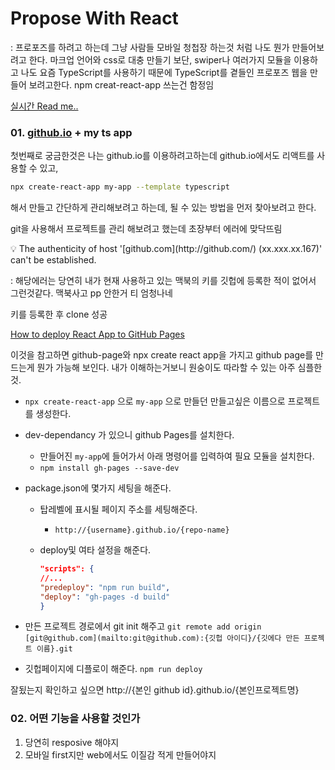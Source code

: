 # Propose With React

: 프로포즈를 하려고 하는데 그냥 사람들 모바일 청첩장 하는것 처럼 나도 뭔가 만들어보려고 한다. 마크업 언어와 css로 대충 만들기 보단, swiper나 여러가지 모듈을 이용하고 나도 요즘 TypeScript를 사용하기 때문에 TypeScript를 곁들인 프로포즈 웹을 만들어 보려고한다. npm creat-react-app 쓰는건 함정임

[실시간 Read me..](https://oil-antique-690.notion.site/propose-with-react-83e97fa1861a44f2941c1094e804758e)

### 01. [github.io](http://github.io) + my ts app

첫번째로 궁금한것은 나는 github.io를 이용하려고하는데 github.io에서도 리액트를 사용할 수 있고,

```bash
npx create-react-app my-app --template typescript
```

해서 만들고 간단하게 관리해보려고 하는데, 될 수 있는 방법을 먼저 찾아보려고 한다.

git을 사용해서 프로젝트를 관리 해보려고 했는데 초장부터 에러에 맞닥뜨림

<aside>
💡 The authenticity of host '[github.com](http://github.com/) (xx.xxx.xx.167)' can't be established.

</aside>

: 해당에러는 당연히 내가 현재 사용하고 있는 맥북의 키를 깃헙에 등록한 적이 없어서 그런것같다. 맥북사고 pp 안한거 티 엄청나네

키를 등록한 후 clone 성공

[How to deploy React App to GitHub Pages](https://dev.to/yuribenjamin/how-to-deploy-react-app-in-github-pages-2a1f)

이것을 참고하면 github-page와 npx create react app을 가지고 github page를 만드는게 뭔가 가능해 보인다. 내가 이해하는거보니 원숭이도 따라할 수 있는 아주 심플한것. 

- `npx create-react-app` 으로 `my-app` 으로 만들던 만들고싶은 이름으로 프로젝트를 생성한다.
- dev-dependancy 가 있으니 github Pages를 설치한다.
    - 만들어진 `my-app`에 들어가서 아래 명령어를 입력하여 필요 모듈을 설치한다.
    - `npm install gh-pages --save-dev`
- package.json에 몇가지 세팅을 해준다.
    - 탑레벨에 표시될 페이지 주소를 세팅해준다.
        - `http://{username}.github.io/{repo-name}`
    - deploy및 여타 설정을 해준다.
        
        ```json
        "scripts": {
        //...
        "predeploy": "npm run build",
        "deploy": "gh-pages -d build"
        }
        ```
        
- 만든 프로젝트 경로에서 git init 해주고 `git remote add origin [git@github.com](mailto:git@github.com):{깃헙 아이디}/{깃에다 만든 프로젝트 이름}.git`
- 깃헙페이지에 디플로이 해준다. `npm run deploy`

잘됬는지 확인하고 싶으면 http://{본인 github id}.github.io/{본인프로젝트명}

### 02. 어떤 기능을 사용할 것인가
1. 당연히 resposive 해야지
2. 모바일 first지만 web에서도 이질감 적게 만들어야지
